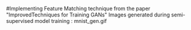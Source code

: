 #Implementing Feature Matching technique from the paper "ImprovedTechniques for Training GANs"
Images generated during semi-supervised model training :
mnist_gen.gif